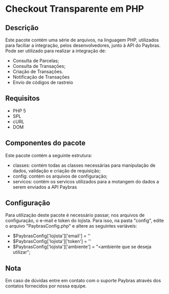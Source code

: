 Checkout Transparente em PHP
================================================

Descrição
---------

Este pacote contém uma série de arquivos, na linguagem PHP, utilizados para faciliar a integração, pelos desenvolvedores, junto à API do Paybras. Pode ser utilizado para realizar a integração de:
* Consulta de Parcelas;
* Consulta de Transações;
* Criação de Transações.
* Notificação de Transações
* Envio de códigos de rastreio

Requisitos
----------

* PHP 5
* SPL
* cURL
* DOM

Componentes do pacote
---------------------

Este pacote contém a seguinte estrutura:
* classes: contém todas as classes necessárias para manipulação de dados, validação e criação de requisição;
* config: contém os arquivos de configuração;
* servicos: contém os servicos utilizados para a motangem do dados a serem enviados a API Paybras

Configuração
------------

Para utilização deste pacote é necessário passar, nos arquivos de configuração, o e-mail e token do lojista. Para isso, na pasta "config", edite o arquivo "PaybrasConfig.php" e altere as seguintes variáveis:
* $PaybrasConfig['lojista']['email'] = '<e-mail do lojista>'
* $PaybrasConfig['lojista']['token'] = '<token do lojista>'
* $PaybrasConfig['lojista']['ambiente'] = "<ambiente que se deseja utilizar";

Nota
----

Em caso de dúvidas entre em contato com o suporte Paybras através dos contatos fornecidos por nossa equipe.
